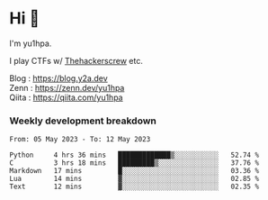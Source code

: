 # Hi 👋

I'm yu1hpa.

I play CTFs w/ [Thehackerscrew](https://www.thehackerscrew.team/) etc.

Blog : https://blog.y2a.dev  
Zenn : https://zenn.dev/yu1hpa  
Qiita : https://qiita.com/yu1hpa  

### Weekly development breakdown

<!--START_SECTION:waka-->

```text
From: 05 May 2023 - To: 12 May 2023

Python     4 hrs 36 mins   █████████████▒░░░░░░░░░░░   52.74 %
C          3 hrs 18 mins   █████████▒░░░░░░░░░░░░░░░   37.76 %
Markdown   17 mins         █░░░░░░░░░░░░░░░░░░░░░░░░   03.36 %
Lua        14 mins         ▓░░░░░░░░░░░░░░░░░░░░░░░░   02.85 %
Text       12 mins         ▓░░░░░░░░░░░░░░░░░░░░░░░░   02.35 %
```

<!--END_SECTION:waka-->

